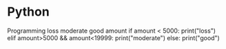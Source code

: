 # Python
Programming
loss 
moderate
good
amount
if amount < 5000:
print("loss")
elif amount>5000 && amount<19999:
print("moderate")
else:
print("good")
